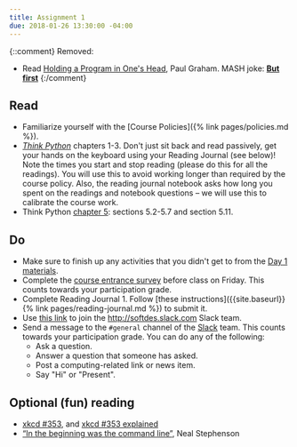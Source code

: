 ```yaml
---
title: Assignment 1
due: 2018-01-26 13:30:00 -04:00
---
```



{::comment}
Removed:
* Read [Holding a Program in One's Head](http://paulgraham.com/head.html), Paul Graham.
MASH joke: [**But first**](https://www.youtube.com/watch?v=UcaWQZlPXgQ)
{:/comment}

## Read
* Familiarize yourself with the [Course Policies]({% link pages/policies.md %}).
* [_Think Python_](http://greenteapress.com/wp/think-python-2e/) chapters 1-3. Don't just sit back and read passively, get your hands on the keyboard using your Reading Journal (see below)!
Note the times you start and stop reading (please do this for all the readings). You will use this to avoid working longer than required by the course policy. Also, the reading journal notebook asks how long you spent on the readings and notebook questions – we will use this to calibrate the course work.
* Think Python [chapter 5](http://greenteapress.com/thinkpython2/html/thinkpython2006.html): sections 5.2-5.7 and section 5.11.

## Do
* Make sure to finish up any activities that you didn't get to from the [Day 1 materials](/notes/day-1).
* Complete the [course entrance survey](https://goo.gl/forms/5AEwQVWbFzQSHWB43) before class on Friday. This counts towards your participation grade.
* Complete Reading Journal 1. Follow [these instructions]({{site.baseurl}}{% link pages/reading-journal.md %}) to submit it.
* Use [this link](https://join.slack.com/t/softdes/signup?x=x-303627938934-302893055029) to join the <http://softdes.slack.com> Slack team.
* Send a message to the `#general` channel of the [Slack](http://sd17fall.slack.com) team. This counts towards your participation grade. You can do any of the following:
  * Ask a question.
  * Answer a question that someone has asked.
  * Post a computing-related link or news item.
  * Say "Hi" or "Present".

## Optional (fun) reading

* [xkcd #353](https://xkcd.com/353/), and [xkcd #353 explained](https://www.explainxkcd.com/wiki/index.php/353:_Python)
* [“In the beginning was the command line”](http://www.mit.edu/~yandros/doc/command.txt), Neal Stephenson
